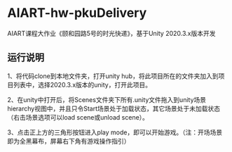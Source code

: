 # AIART-hw-pkuDelivery
AIART课程大作业《颐和园路5号的时光快递》，基于Unity 2020.3.x版本开发
## 运行说明
1、将代码clone到本地文件夹，打开unity hub，将此项目所在的文件夹加入到项目列表中，选择2020.3.x版本的unity，打开此项目。

2、在unity中打开后，将Scenes文件夹下所有.unity文件拖入到unity场景hierarchy视图中，并且只令Start场景处于加载状态，其它场景处于未加载状态（右击场景选项可以load scene或unload scene）。

3、点击正上方的三角形按钮进入play mode，即可以开始游戏。（注：开场场景即为全黑幕布，屏幕右下角有游戏操作指引）

